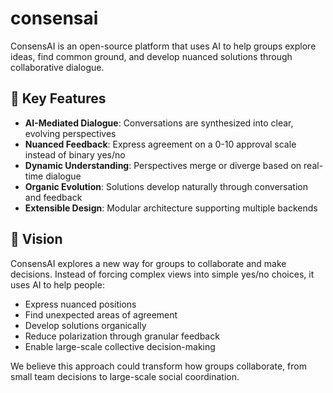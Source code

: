 # consensai

ConsensAI is an open-source platform that uses AI to help groups explore ideas, find common ground, and develop nuanced solutions through collaborative dialogue.

## 🌟 Key Features

- **AI-Mediated Dialogue**: Conversations are synthesized into clear, evolving perspectives
- **Nuanced Feedback**: Express agreement on a 0-10 approval scale instead of binary yes/no
- **Dynamic Understanding**: Perspectives merge or diverge based on real-time dialogue
- **Organic Evolution**: Solutions develop naturally through conversation and feedback
- **Extensible Design**: Modular architecture supporting multiple backends

## 💭 Vision

ConsensAI explores a new way for groups to collaborate and make decisions. Instead of forcing complex views into simple yes/no choices, it uses AI to help people:

- Express nuanced positions
- Find unexpected areas of agreement
- Develop solutions organically
- Reduce polarization through granular feedback
- Enable large-scale collective decision-making

We believe this approach could transform how groups collaborate, from small team decisions to large-scale social coordination.